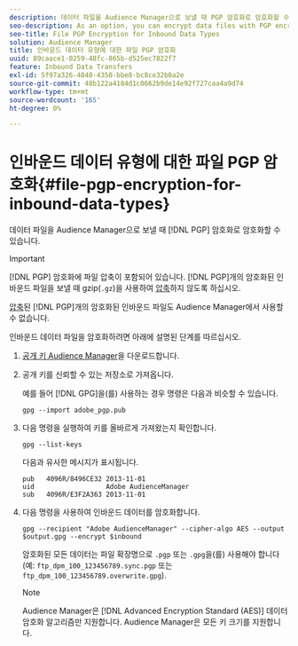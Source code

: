 ```yaml
---
description: 데이터 파일을 Audience Manager으로 보낼 때 PGP 암호화로 암호화할 수 있습니다.
seo-description: As an option, you can encrypt data files with PGP encryption when sending them to Audience Manager.
seo-title: File PGP Encryption for Inbound Data Types
solution: Audience Manager
title: 인바운드 데이터 유형에 대한 파일 PGP 암호화
uuid: 89caace1-0259-48fc-865b-d525ec7822f7
feature: Inbound Data Transfers
exl-id: 5f97a326-4840-4350-bbe8-bc8ce32b0a2e
source-git-commit: 48b122a4184d1c0662b9de14e92f727caa4a9d74
workflow-type: tm+mt
source-wordcount: '165'
ht-degree: 0%

---
```


# 인바운드 데이터 유형에 대한 파일 PGP 암호화{#file-pgp-encryption-for-inbound-data-types}

데이터 파일을 Audience Manager으로 보낼 때 [!DNL PGP] 암호화로 암호화할 수 있습니다.

<!-- c_encryption.xml -->

>[!IMPORTANT]
>
>[!DNL PGP] 암호화에 파일 압축이 포함되어 있습니다. [!DNL PGP]개의 암호화된 인바운드 파일을 보낼 때 gzip(`.gz`)을 사용하여 [압축](../../../integration/sending-audience-data/batch-data-transfer-explained/inbound-file-compression.md)하지 않도록 하십시오.
>
>[압축](../../../integration/sending-audience-data/batch-data-transfer-explained/inbound-file-compression.md)된 [!DNL PGP]개의 암호화된 인바운드 파일도 Audience Manager에서 사용할 수 없습니다.

인바운드 데이터 파일을 암호화하려면 아래에 설명된 단계를 따르십시오.

1. [공개 키 Audience Manager](./assets/adobe_pgp.pub)을 다운로드합니다.
2. 공개 키를 신뢰할 수 있는 저장소로 가져옵니다.

   예를 들어 [!DNL GPG]을(를) 사용하는 경우 명령은 다음과 비슷할 수 있습니다.

   `gpg --import adobe_pgp.pub`

3. 다음 명령을 실행하여 키를 올바르게 가져왔는지 확인합니다.

   `gpg --list-keys`

   다음과 유사한 메시지가 표시됩니다.

   ```
   pub   4096R/8496CE32 2013-11-01
   uid                  Adobe AudienceManager
   sub   4096R/E3F2A363 2013-11-01
   ```

4. 다음 명령을 사용하여 인바운드 데이터를 암호화합니다.

   `gpg --recipient "Adobe AudienceManager" --cipher-algo AES --output $output.gpg --encrypt $inbound`

   암호화된 모든 데이터는 파일 확장명으로 `.pgp` 또는 `.gpg`을(를) 사용해야 합니다(예: `ftp_dpm_100_123456789.sync.pgp` 또는 `ftp_dpm_100_123456789.overwrite.gpg`).

   >[!NOTE]
   >
   >Audience Manager은 [!DNL Advanced Encryption Standard (AES)] 데이터 암호화 알고리즘만 지원합니다. Audience Manager은 모든 키 크기를 지원합니다.
